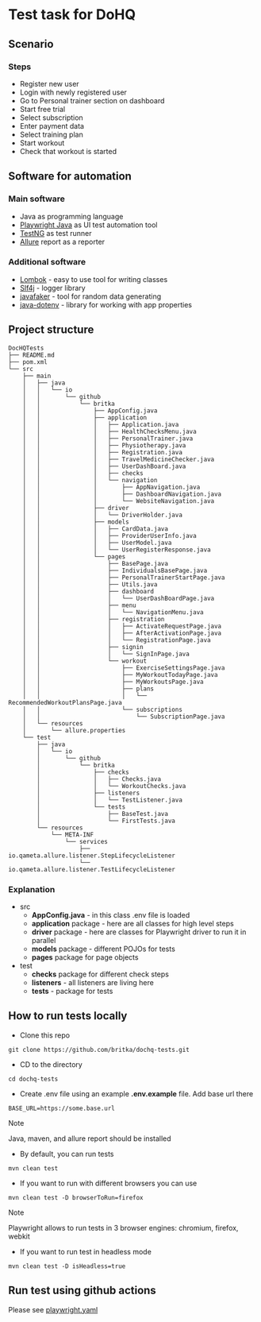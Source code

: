 # Test task for DoHQ 
## Scenario
### Steps
* Register new user
* Login with newly registered user
* Go to Personal trainer section on dashboard
* Start free trial
* Select subscription
* Enter payment data
* Select training plan
* Start workout
* Check that workout is started

## Software for automation
### Main software
* Java as programming language 
* [Playwright Java](https://playwright.dev/java/docs/intro) as UI test automation tool
* [TestNG](https://testng.org/) as test runner
* [Allure](https://allurereport.org/) report as a reporter
### Additional software
* [Lombok](https://projectlombok.org/) - easy to use tool for writing classes
* [Slf4j](https://www.slf4j.org/) - logger library
* [javafaker](https://github.com/DiUS/java-faker) - tool for random data generating
* [java-dotenv](https://github.com/cdimascio/java-dotenv) - library for working with app properties

## Project structure
```commandline
DocHQTests
├── README.md
├── pom.xml
└── src
    ├── main
    │   ├── java
    │   │   └── io
    │   │       └── github
    │   │           └── britka
    │   │               ├── AppConfig.java
    │   │               ├── application
    │   │               │   ├── Application.java
    │   │               │   ├── HealthChecksMenu.java
    │   │               │   ├── PersonalTrainer.java
    │   │               │   ├── Physiotherapy.java
    │   │               │   ├── Registration.java
    │   │               │   ├── TravelMedicineChecker.java
    │   │               │   ├── UserDashBoard.java
    │   │               │   ├── checks
    │   │               │   └── navigation
    │   │               │       ├── AppNavigation.java
    │   │               │       ├── DashboardNavigation.java
    │   │               │       └── WebsiteNavigation.java
    │   │               ├── driver
    │   │               │   └── DriverHolder.java
    │   │               ├── models
    │   │               │   ├── CardData.java
    │   │               │   ├── ProviderUserInfo.java
    │   │               │   ├── UserModel.java
    │   │               │   └── UserRegisterResponse.java
    │   │               └── pages
    │   │                   ├── BasePage.java
    │   │                   ├── IndividualsBasePage.java
    │   │                   ├── PersonalTrainerStartPage.java
    │   │                   ├── Utils.java
    │   │                   ├── dashboard
    │   │                   │   └── UserDashBoardPage.java
    │   │                   ├── menu
    │   │                   │   └── NavigationMenu.java
    │   │                   ├── registration
    │   │                   │   ├── ActivateRequestPage.java
    │   │                   │   ├── AfterActivationPage.java
    │   │                   │   └── RegistrationPage.java
    │   │                   ├── signin
    │   │                   │   └── SignInPage.java
    │   │                   └── workout
    │   │                       ├── ExerciseSettingsPage.java
    │   │                       ├── MyWorkoutTodayPage.java
    │   │                       ├── MyWorkoutsPage.java
    │   │                       ├── plans
    │   │                       │   └── RecommendedWorkoutPlansPage.java
    │   │                       └── subscriptions
    │   │                           └── SubscriptionPage.java
    │   └── resources
    │       └── allure.properties
    └── test
        ├── java
        │   └── io
        │       └── github
        │           └── britka
        │               ├── checks
        │               │   ├── Checks.java
        │               │   └── WorkoutChecks.java
        │               ├── listeners
        │               │   └── TestListener.java
        │               └── tests
        │                   ├── BaseTest.java
        │                   └── FirstTests.java
        └── resources
            └── META-INF
                └── services
                    ├── io.qameta.allure.listener.StepLifecycleListener
                    └── io.qameta.allure.listener.TestLifecycleListener

```
### Explanation
* src 
    * **AppConfig.java** - in this class .env file is loaded
    * **application** package - here are all classes for high level steps
    * **driver** package - here are classes for Playwright driver to run it in parallel
    * **models** package - different POJOs for tests
    * **pages** package for page objects
* test
    * **checks** package for different check steps
    * **listeners** - all listeners are living here
    * **tests** - package for tests

## How to run tests locally
* Clone this repo
```commandline
git clone https://github.com/britka/dochq-tests.git
```
* CD to the directory
```commandline
cd dochq-tests
```
* Create .env file using an example **.env.example** file. Add base url there 
```properties
BASE_URL=https://some.base.url
```

> [!NOTE]  
> Java, maven, and allure report should be installed
* By default, you can run tests
```commandline
mvn clean test
```
* If you want to run with different browsers you can use
```commandline
mvn clean test -D browserToRun=firefox
```
> [!NOTE]  
> Playwright allows to run tests in 3 browser engines: chromium, firefox, webkit
* If you want to run test in headless mode
```commandline
mvn clean test -D isHeadless=true 
```

## Run test using github actions
Please see [playwright.yaml](.github/workflows/playwright.yml)